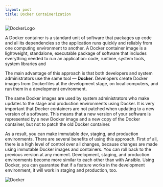 ```yaml
---
layout: post
title: Docker Containerization 
---
```


![DockerLogo](https://www.docker.com/sites/default/files/d8/styles/role_icon/public/2019-07/horizontal-logo-monochromatic-white.png?itok=SBlK2TGU)

A  Docker container is a standard unit of software that packages up code and all its dependencies so the application runs quickly and reliably from one computing environment to another. A Docker container image is a lightweight, standalone, executable package of software that includes everything needed to run an application: code, runtime, system tools, system libraries and 

The main advantage of this approach is that both developers and system administrators use the same tool — **Docker**. Developers create Docker images from Dockerfiles at the development stage, on local computers, and run them in a development environment.

The same Docker images are used by system administrators who make updates to the stage and production environments using Docker. It is very important that Docker containers are not patched when updating to a new version of a software. This means that a new version of your software is represented by a new Docker image and a new copy of the Docker container, but not to patch the old Docker container.

As a result, you can make immutable dev, staging, and production environments. There are several benefits of using this approach. First of all, there is a high level of control over all changes, because changes are made using immutable Docker images and containers. You can roll back to the previous version at any moment. Development, staging, and production environments become more similar to each other than with Ansible. Using Docker, you can guarantee that if a feature works in the development environment, it will work in staging and production, too.


![Docker](https://blog.xebialabs.com/wp-content/uploads/2019/05/docker-e1558536954364.jpg)
